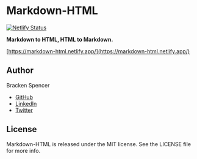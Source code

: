 Markdown-HTML
=============
[![Netlify Status](https://api.netlify.com/api/v1/badges/9b9d2704-ff44-420e-82f0-2132af7a20e2/deploy-status)](https://app.netlify.com/sites/markdown-html/deploys)

**Markdown to HTML, HTML to Markdown.**

[https://markdown-html.netlify.app/](https://markdown-html.netlify.app/)

## Author

Bracken Spencer

* [GitHub](https://www.github.com/brackendev)
* [LinkedIn](https://www.linkedin.com/in/brackenspencer/)
* [Twitter](https://twitter.com/brackendev)

## License

Markdown-HTML is released under the MIT license. See the LICENSE file for more info.
